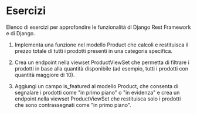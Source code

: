 # Esercizi

Elenco di esercizi per approfondire le funzionalità di Django Rest Framework e di Django.

1. Implementa una funzione nel modello Product che calcoli e restituisca il prezzo totale di tutti i prodotti presenti
   in una categoria specifica.

2. Crea un endpoint nella viewset ProductViewSet che permetta di filtrare i prodotti in base alla quantità disponibile
   (ad esempio, tutti i prodotti con quantità maggiore di 10).

3. Aggiungi un campo is_featured al modello Product, che consenta di segnalare i prodotti come "in primo piano" o "in
   evidenza" e crea un endpoint nella viewset ProductViewSet che restituisca solo i prodotti che sono contrassegnati
   come "in primo piano".
